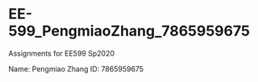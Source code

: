 # EE-599_PengmiaoZhang_7865959675
Assignments for EE599 Sp2020

Name: Pengmiao Zhang
ID: 7865959675
